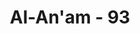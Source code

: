 ---
title: "Al-An'am - 93"
no: 93
arabic_no: ٩٣
ayah: وَمَنْ اَظْلَمُ مِمَّنِ افْتَرٰى عَلَى اللّٰهِ كَذِبًا اَوْ قَالَ اُوْحِيَ اِلَيَّ وَلَمْ يُوْحَ اِلَيْهِ شَيْءٌ وَّمَنْ قَالَ سَاُنْزِلُ مِثْلَ مَآ اَنْزَلَ اللّٰهُ ۗوَلَوْ تَرٰٓى اِذِ الظّٰلِمُوْنَ فِيْ غَمَرٰتِ الْمَوْتِ وَالْمَلٰۤىِٕكَةُ بَاسِطُوْٓا اَيْدِيْهِمْۚ اَخْرِجُوْٓا اَنْفُسَكُمْۗ  اَلْيَوْمَ تُجْزَوْنَ عَذَابَ الْهُوْنِ بِمَا كُنْتُمْ تَقُوْلُوْنَ عَلَى اللّٰهِ غَيْرَ الْحَقِّ وَكُنْتُمْ عَنْ اٰيٰتِهٖ تَسْتَكْبِرُوْنَ
translation: "Siapakah yang lebih zalim daripada orang-orang yang mengada-adakan dusta terhadap Allah atau yang berkata, “Telah diwahyukan kepadaku,” padahal tidak diwahyukan sesuatu pun kepadanya, dan orang yang berkata, “Aku akan menurunkan seperti apa yang diturunkan Allah.” (Alangkah ngerinya) sekiranya engkau melihat pada waktu orang-orang zalim (berada) dalam kesakitan sakratul maut, sedang para malaikat memukul dengan tangannya, (sambil berkata), “Keluarkanlah nyawamu.” Pada hari ini kamu akan dibalas dengan azab yang sangat menghinakan, karena kamu mengatakan terhadap Allah (perkataan) yang tidak benar dan (karena) kamu menyombongkan diri terhadap ayat-ayat-Nya."
tafsir: "Allah menjelaskan kepada kaum Muslimin bahwa tidak ada orang yang lebih zalim dari orang-orang Yahudi yang mengingkari kebenaran Al-Qur'an yang diturunkan kepada Muhammad. Perkataan mereka telah mengkhianati ajaran agama tauhid. Begitu juga perkataan mereka yang mengaku menerima wahyu dari Allah, seperti Musailamah al-Kadzdzab di Yamamah, al-Aswad al-'Ansi di Yaman, thulaihah al-Asadi dari Bani Asad, dan orang-orang yang mengaku dirinya mampu membuat kitab seperti Al-Qur'an.\n\nFirman Allah ini mengandung sindiran halus bagi para pendeta Yahudi yang dipuja-puja oleh pengikut-pengikutnya karena mereka itu mengaku mendapat wahyu dari Allah yang dapat digunakan untuk menyelesaikan segala sesuatu yang sukar dipahami dari Taurat. Menurut kenyataan, mereka inilah yang selalu memusuhi Muhammad. Al-Qur'an juga mengandung sindiran kepada sastrawan-sastrawan Arab yang merasa mampu menyusun kitab-kitab yang dapat menyamai Al-Qur'an seperti firman Allah:\n\n¦ jika kami menghendaki niscaya kami dapat membacakan yang seperti ini. (al-Anfal)/8: 31)\n\nAllah menyebutkan ancaman dan siksaan yang akan diterima oleh orang-orang yang zalim itu, dikala mereka menghembuskan nafas yang terakhir, sebagai imbalan kejahatan dan dosa yang mereka lakukan. Alangkah dahsyatnya seandainya Nabi Muhammad dan kaum Muslimin melihat penderitaan yang diderita oleh orang-orang yang jahat itu pada waktu mereka menghadapi sakaratul maut, yaitu penderitaan yang akan mereka alami menjelang kematian, tidak terlukiskan kedahsyatannya. Pada waktu itu malaikat maut mengulurkan tangannya untuk merenggut nyawa mereka yang bergelimang dengan dosa, dengan renggutan yang keras.\n\nAllah menggambarkan saat-saat yang dahsyat itu dengan nada mencela mereka. Malaikat seakan-akan berkata, \"Kalau memang kamu merasa mampu, lepaskanlah nyawamu dari badanmu agar terhindar dari renggutan ini.\" Perintah ini tidak akan dapat mereka lakukan, karena masalah ini di luar kemampuan mereka. Pada saat itu mereka tidak dapat menghindarkan diri dari siksa yang pedih dan menghinakan, karena mereka telah berani memutarbalikkan kebenaran, berkata dusta, dan sikap mereka yang congkak dan sombong terhadap ayat-ayat Allah, seperti perkataan mereka bahwa mereka mampu menurunkan kitab seperti Al-Qur'an.\n\nDalam ayat ini terdapat bandingan yang jelas antara ketidakmampuan mereka untuk membuat kitab semacam Al-Qur'an dengan ketidakmampuan mereka menghindarkan diri dari malaikat maut. Maksudnya agar mereka dapat menyadari bahwa apa yang mereka katakan itu sebenarnya hanya dusta belaka, sedang Al-Qur'an adalah datang dari Allah kepada Muhammad, yang tidak dapat ditandingi oleh siapa pun juga."
---